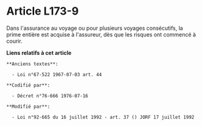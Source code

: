 # Article L173-9

Dans l'assurance au voyage ou pour plusieurs voyages consécutifs, la prime entière est acquise à l'assureur, dès que les
risques ont commencé à courir.

**Liens relatifs à cet article**

	**Anciens textes**:

	  - Loi n°67-522 1967-07-03 art. 44

	**Codifié par**:

	  - Décret n°76-666 1976-07-16

	**Modifié par**:

	  - Loi n°92-665 du 16 juillet 1992 - art. 37 () JORF 17 juillet 1992
